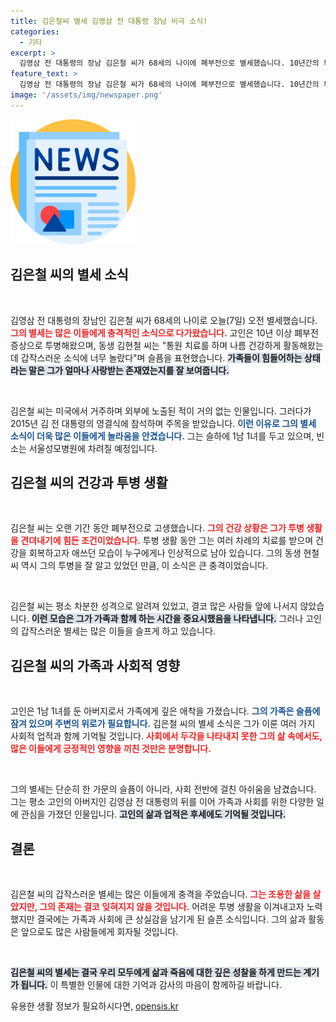 ```yaml
---
title: 김은철씨 별세 김영삼 전 대통령 장남 비극 소식!
categories:
  - 기타
excerpt: >
  김영삼 전 대통령의 장남 김은철 씨가 68세의 나이에 폐부전으로 별세했습니다. 10년간의 투병 끝에 맞이한 갑작스러운 소식에 가족들이 깊은 슬픔에 빠졌습니다.
feature_text: >
  김영삼 전 대통령의 장남 김은철 씨가 68세의 나이에 폐부전으로 별세했습니다. 10년간의 투병 끝에 맞이한 갑작스러운 소식에 가족들이 깊은 슬픔에 빠졌습니다.
image: '/assets/img/newspaper.png'
---
```


<p><img src="/assets/img/newspaper.png" alt="kimp 속보" /></p>

<h2 data-ke-size="size26">김은철 씨의 별세 소식</h2>  

<p data-ke-size="size16">&nbsp;</p>  

<p>김영삼 전 대통령의 장남인 김은철 씨가 68세의 나이로 오늘(7일) 오전 별세했습니다. <b><span style="color: #ee2323;">그의 별세는 많은 이들에게 충격적인 소식으로 다가왔습니다.</span></b> 고인은 10년 이상 폐부전 증상으로 투병해왔으며, 동생 김현철 씨는 "통원 치료를 하며 나름 건강하게 활동해왔는데 갑작스러운 소식에 너무 놀랐다"며 슬픔을 표현했습니다. <b><span style="background-color: #21538527;">가족들이 힘들어하는 상태라는 말은 그가 얼마나 사랑받는 존재였는지를 잘 보여줍니다.</span></b></p>

<p data-ke-size="size16">&nbsp;</p>  

<p>김은철 씨는 미국에서 거주하며 외부에 노출된 적이 거의 없는 인물입니다. 그러다가 2015년 김 전 대통령의 영결식에 참석하며 주목을 받았습니다. <b><span style="color: #1a5490;">이런 이유로 그의 별세 소식이 더욱 많은 이들에게 놀라움을 안겼습니다.</span></b> 그는 슬하에 1남 1녀를 두고 있으며, 빈소는 서울성모병원에 차려질 예정입니다. </p>

<h2 data-ke-size="size26">김은철 씨의 건강과 투병 생활</h2>  

<p data-ke-size="size16">&nbsp;</p>  

<p>김은철 씨는 오랜 기간 동안 폐부전으로 고생했습니다. <b><span style="color: #ee2323;">그의 건강 상황은 그가 투병 생활을 견뎌내기에 힘든 조건이었습니다.</span></b> 투병 생활 동안 그는 여러 차례의 치료를 받으며 건강을 회복하고자 애쓰던 모습이 누구에게나 인상적으로 남아 있습니다. 그의 동생 현철 씨 역시 그의 투병을 잘 알고 있었던 만큼, 이 소식은 큰 충격이었습니다. </p>

<p data-ke-size="size16">&nbsp;</p>  

<p>김은철 씨는 평소 차분한 성격으로 알려져 있었고, 결코 많은 사람들 앞에 나서지 않았습니다. <b><span style="background-color: #21538527;">이런 모습은 그가 가족과 함께 하는 시간을 중요시했음을 나타냅니다.</span></b> 그러나 고인의 갑작스러운 별세는 많은 이들을 슬프게 하고 있습니다. </p>

<h2 data-ke-size="size26">김은철 씨의 가족과 사회적 영향</h2>  

<p data-ke-size="size16">&nbsp;</p>  

<p>고인은 1남 1녀를 둔 아버지로서 가족에게 깊은 애착을 가졌습니다. <b><span style="color: #1a5490;">그의 가족은 슬픔에 잠겨 있으며 주변의 위로가 필요합니다.</span></b> 김은철 씨의 별세 소식은 그가 이룬 여러 가지 사회적 업적과 함께 기억될 것입니다. <b><span style="color: #ee2323;">사회에서 두각을 나타내지 못한 그의 삶 속에서도, 많은 이들에게 긍정적인 영향을 끼친 것만은 분명합니다.</span></b></p>

<p data-ke-size="size16">&nbsp;</p>  

<p>그의 별세는 단순히 한 가문의 슬픔이 아니라, 사회 전반에 걸친 아쉬움을 남겼습니다. 그는 평소 고인의 아버지인 김영삼 전 대통령의 뒤를 이어 가족과 사회를 위한 다양한 일에 관심을 가졌던 인물입니다. <b><span style="background-color: #21538527;">고인의 삶과 업적은 후세에도 기억될 것입니다.</span></b></p>

<h2 data-ke-size="size26">결론</h2>  

<p data-ke-size="size16">&nbsp;</p>  

<p>김은철 씨의 갑작스러운 별세는 많은 이들에게 충격을 주었습니다. <b><span style="color: #ee2323;">그는 조용한 삶을 살았지만, 그의 존재는 결코 잊혀지지 않을 것입니다.</span></b> 어려운 투병 생활을 이겨내고자 노력했지만 결국에는 가족과 사회에 큰 상실감을 남기게 된 슬픈 소식입니다. 그의 삶과 활동은 앞으로도 많은 사람들에게 회자될 것입니다.</p>

<p data-ke-size="size16">&nbsp;</p>  

<p><b><span style="background-color: #21538527;">김은철 씨의 별세는 결국 우리 모두에게 삶과 죽음에 대한 깊은 성찰을 하게 만드는 계기가 됩니다.</span></b> 이 특별한 인물에 대한 기억과 감사의 마음이 함께하길 바랍니다.</p>
유용한 생활 정보가 필요하시다면, <a href="https://opensis.kr" rel="dofollow">opensis.kr</a>



